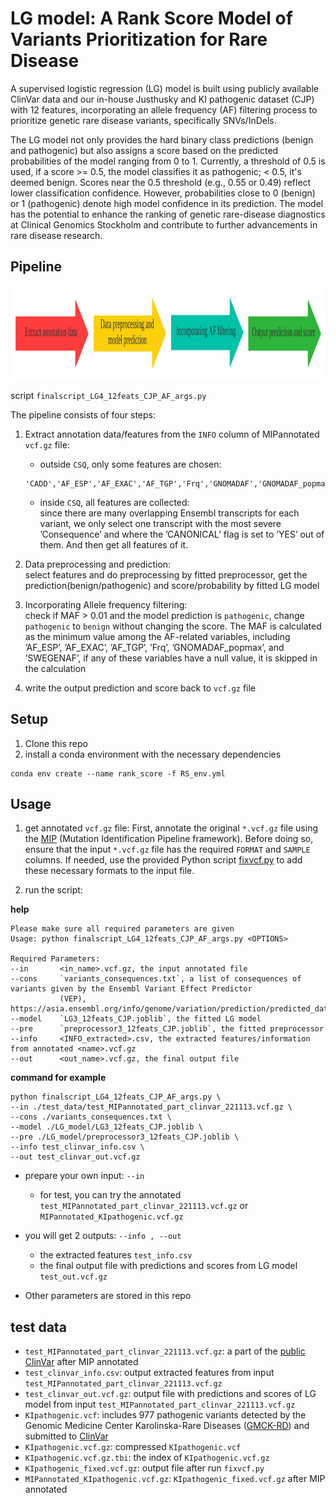 # LG model: A Rank Score Model of Variants Prioritization for Rare Disease

A supervised logistic regression (LG) model is built using publicly available ClinVar data and our in-house Justhusky and KI pathogenic dataset (CJP) with 12 features, incorporating an allele frequency (AF) filtering process to prioritize genetic rare disease variants, specifically SNVs/InDels. 

The LG model not only provides the hard binary class predictions (benign and pathogenic) but also assigns a score based on the predicted probabilities of the model ranging from 0 to 1. Currently, a threshold of 0.5 is used, if a score >= 0.5, the model classifies it as pathogenic; < 0.5, it's deemed benign. Scores near the 0.5 threshold (e.g., 0.55 or 0.49) reflect lower classification confidence. However, probabilities close to 0 (benign) or 1 (pathogenic) denote high model confidence in its prediction. The model has the potential to enhance the ranking of genetic rare-disease diagnostics at Clinical Genomics Stockholm and contribute to further advancements in rare disease research.


## Pipeline
<img src="https://github.com/nxl365/New_rank_score/blob/main/pipeline.png"  width="700" height="150">   

script `finalscript_LG4_12feats_CJP_AF_args.py`  

The pipeline consists of four steps:  
1. Extract annotation data/features from the `INFO` column of MIPannotated `vcf.gz` file:  
   * outside `CSQ`, only some features are chosen:  
   ```
   'CADD','AF_ESP','AF_EXAC','AF_TGP','Frq','GNOMADAF','GNOMADAF_popmax','Hom','ORIGIN','SPIDEX','SWEGENAF'
   ```
   * inside `CSQ`, all features are collected:  
    since there are many overlapping Ensembl transcripts for each variant, we only select one transcript with the most severe ’Consequence’ and where the ’CANONICAL’ flag is set to ’YES’ out of them. And then get all features of it.

2. Data preprocessing and prediction:  
   select features and do preprocessing by fitted preprocessor, get the prediction(benign/pathogenic) and score/probability by fitted LG model

3. Incorporating Allele frequency filtering:  
   check if MAF > 0.01 and the model prediction is `pathogenic`, change `pathogenic` to `benign` without changing the score. The MAF is calculated as the minimum value among the AF-related variables, including ’AF_ESP’, ’AF_EXAC’, ’AF_TGP’, ’Frq’, ’GNOMADAF_popmax’, and ’SWEGENAF’, if any of these variables have a null value, it is skipped in the calculation

5. write the output prediction and score back to `vcf.gz` file

   
   




## Setup
1. Clone this repo
2. install a conda environment with the necessary dependencies
```
conda env create --name rank_score -f RS_env.yml
```

## Usage

1. get annotated `vcf.gz` file:
First, annotate the original `*.vcf.gz` file using the [MIP](https://github.com/Clinical-Genomics/MIP) (Mutation Identification Pipeline framework). Before doing so, ensure that the input `*.vcf.gz` file has the required `FORMAT` and `SAMPLE` columns. If needed, use the provided Python script [fixvcf.py](https://github.com/nxl365/New_rank_score/tree/main/src/1_fix_vcf) to add these necessary formats to the input file.

2. run the script:

**help**
```
Please make sure all required parameters are given
Usage: python finalscript_LG4_12feats_CJP_AF_args.py <OPTIONS>

Required Parameters:
--in       <in_name>.vcf.gz, the input annotated file 
--cons     `variants_consequences.txt`, a list of consequences of variants given by the Ensembl Variant Effect Predictor 
           (VEP), https://asia.ensembl.org/info/genome/variation/prediction/predicted_data.html
--model    `LG3_12feats_CJP.joblib`, the fitted LG model 
--pre      `preprocessor3_12feats_CJP.joblib`, the fitted preprocessor
--info     <INFO_extracted>.csv, the extracted features/information from annotated <name>.vcf.gz
--out      <out_name>.vcf.gz, the final output file
```

**command for example**  
```
python finalscript_LG4_12feats_CJP_AF_args.py \
--in ./test_data/test_MIPannotated_part_clinvar_221113.vcf.gz \
--cons ./variants_consequences.txt \
--model ./LG_model/LG3_12feats_CJP.joblib \
--pre ./LG_model/preprocessor3_12feats_CJP.joblib \
--info test_clinvar_info.csv \
--out test_clinvar_out.vcf.gz
```

* prepare your own input:  `--in`
  - for test, you can try the annotated `test_MIPannotated_part_clinvar_221113.vcf.gz` or `MIPannotated_KIpathogenic.vcf.gz`

* you will get 2 outputs:  `--info , --out`  
  - the extracted features `test_info.csv`  
  - the final output file with predictions and scores from LG model `test_out.vcf.gz`    

* Other parameters are stored in this repo  


## test data
* `test_MIPannotated_part_clinvar_221113.vcf.gz`: a part of the [public ClinVar](https://ftp.ncbi.nlm.nih.gov/pub/clinvar/vcf_GRCh37/weekly/clinvar_20221113.vcf.gz) after MIP annotated
* `test_clinvar_info.csv`: output extracted features from input `test_MIPannotated_part_clinvar_221113.vcf.gz`
* `test_clinvar_out.vcf.gz`: output file with predictions and scores of LG model from input `test_MIPannotated_part_clinvar_221113.vcf.gz`
* `KIpathogenic.vcf`: includes 977 pathogenic variants detected by the Genomic Medicine Center Karolinska-Rare Diseases ([GMCK-RD](https://pubmed.ncbi.nlm.nih.gov/33726816/)) and submitted to [ClinVar](https://www.ncbi.nlm.nih.gov/clinvar/?term=SUB8639822)
* `KIpathogenic.vcf.gz`: compressed `KIpathogenic.vcf`
* `KIpathogenic.vcf.gz.tbi`: the index of `KIpathogenic.vcf.gz`
* `KIpathogenic_fixed.vcf.gz`: output file after run `fixvcf.py`
* `MIPannotated_KIpathogenic.vcf.gz`: `KIpathogenic_fixed.vcf.gz` after MIP annotated 




